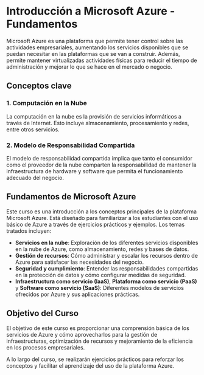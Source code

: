 # Introducción a Microsoft Azure - Fundamentos

Microsoft Azure es una plataforma que permite tener control sobre las actividades empresariales, aumentando los servicios disponibles que se puedan necesitar en las plataformas que se van a construir. Además, permite mantener virtualizadas actividades físicas para reducir el tiempo de administración y mejorar lo que se hace en el mercado o negocio.

## Conceptos clave

### 1. **Computación en la Nube**
   La computación en la nube es la provisión de servicios informáticos a través de Internet. Esto incluye almacenamiento, procesamiento y redes, entre otros servicios.

### 2. **Modelo de Responsabilidad Compartida**
   El modelo de responsabilidad compartida implica que tanto el consumidor como el proveedor de la nube comparten la responsabilidad de mantener la infraestructura de hardware y software que permita el funcionamiento adecuado del negocio. 

## Fundamentos de Microsoft Azure

Este curso es una introducción a los conceptos principales de la plataforma Microsoft Azure. Está diseñado para familiarizar a los estudiantes con el uso básico de Azure a través de ejercicios prácticos y ejemplos. Los temas tratados incluyen:

- **Servicios en la nube**: Exploración de los diferentes servicios disponibles en la nube de Azure, como almacenamiento, redes y bases de datos.
- **Gestión de recursos**: Cómo administrar y escalar los recursos dentro de Azure para satisfacer las necesidades del negocio.
- **Seguridad y cumplimiento**: Entender las responsabilidades compartidas en la protección de datos y cómo configurar medidas de seguridad.
- **Infraestructura como servicio (IaaS)**, **Plataforma como servicio (PaaS)** y **Software como servicio (SaaS)**: Diferentes modelos de servicios ofrecidos por Azure y sus aplicaciones prácticas.

## Objetivo del Curso

El objetivo de este curso es proporcionar una comprensión básica de los servicios de Azure y cómo aprovecharlos para la gestión de infraestructuras, optimización de recursos y mejoramiento de la eficiencia en los procesos empresariales.

A lo largo del curso, se realizarán ejercicios prácticos para reforzar los conceptos y facilitar el aprendizaje del uso de la plataforma Azure.
